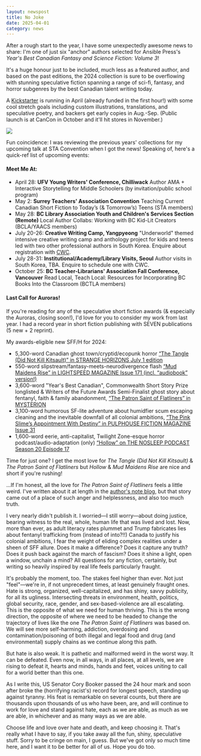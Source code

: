 ```yaml
---
layout: newspost
title: No Joke
date: 2025-04-01
category: news
---
```


After a rough start to the year, I have some unexpectedly awesome news to share: I'm one of just six "anchor" authors selected for Ansible Press's *Year's Best Canadian Fantasy and Science Fiction: Volume 3*!

It's a huge honour just to be included, much less as a featured author, and based on the past editions, the 2024 collection is sure to be overflowing with stunning speculative fiction spanning a range of sci-fi, fantasy, and horror subgenres by the best Canadian talent writing today.

A [Kickstarter](https://www.kickstarter.com/projects/kotowych/years-best-canadian-fantasy-and-science-fiction-volume-3/description) is running in April (already funded in the first hour!) with some cool stretch goals including custom illustrations, translations, and speculative poetry, and backers get early copies in Aug.-Sep. (Public launch is at CanCon in October and it'll hit stores in November.) 

[![](https://i.kickstarter.com/assets/048/779/015/5eaecfdaf90ea42bdcaea1fd33627e4a_original.png?anim=false&fit=cover&gravity=auto&height=576&origin=ugc&q=92&v=1743727430&width=1024&sig=U70wahC1o8ttaFkPIm1ZW2x6oYgg7af9fpfuKoyAHj0%3D)](https://www.kickstarter.com/projects/kotowych/years-best-canadian-fantasy-and-science-fiction-volume-3/description)

Fun coincidence: I was reviewing the previous years' collections for my upcoming talk at STA Convention when I got the news! Speaking of, here's a quick-ref list of upcoming events:

#### Meet Me At:

 - April 28: **UFV Young Writers' Conference, Chilliwack** Author AMA + Interactive Storytelling for Middle Schoolers (by invitation/public school program)
 - May 2: **Surrey Teachers' Association Convention** Teaching Current Canadian Short Fiction to Today’s (& Tomorrow’s) Teens (STA members)
 - May 28: **BC Library Association Youth and Children's Services Section (Remote)** Local Author Collabs: Working with BC Kid-Lit Creators (BCLA/YAACS members)
 - July 20-26: **Creative Writing Camp, Yangpyeong** "Underworld" themed intensive creative writing camp and anthology project for kids and teens led with two other professional authors in South Korea. Enquire about registration with [CWC](https://cwc2004.org/).
 - July 28-31: **Institutional/Academy/Library Visits, Seoul** Author visits in South Korea, TBA. Enquire to schedule one with CWC.
 - October 25: **BC Teacher-Librarians' Association Fall Conference, Vancouver** Read Local, Teach Local: Resources for Incorporating BC Books Into the Classroom (BCTLA members)

#### Last Call for Auroras!

If you're reading for any of the speculative short fiction awards (& especially the Auroras, closing soon!), I'd love for you to consider my work from last year. I had a record year in short fiction publishing with SEVEN publications (5 new + 2 reprint).

My awards-eligible new SFF/H for 2024:
- 5,300-word Canadian ghost town/cryptid/ecopunk horror [“The Tangle (Did Not Kill Kitsault)” in STRANGE HORIZONS July 1 edition](http://strangehorizons.com/fiction/the-tangle-did-not-kill-kitsault/)
- 550-word slipstream/fantasy-meets-neurodivergence flash [“Mud Maidens Rise” in LIGHTSPEED MAGAZINE Issue 171 (incl. “audiobook” version!)](https://www.lightspeedmagazine.com/fiction/mud-maidens-rise/)
- 3,600-word "Year's Best Canadian", Commonwealth Short Story Prize longlisted & Writers of the Future Awards Semi-Finalist ghost story about fentanyl, faith & family abandonment, [“The Patron Saint of Flatliners” in MYSTERION](https://www.mysteriononline.com/2024/03/the-patron-saint-of-flatliners.html)
- 3,100-word humorous SF-lite adventure about humidfier scum escaping cleaning and the inevitable downfall of all colonial ambitions, [“The Pink Slime’s Appointment With Destiny” in PULPHOUSE FICTION MAGAZINE Issue 31](https://pulphousemagazine.com/products/pulphouse-fiction-magazine-issue-31)
- 1,600-word eerie, anti-capitalist, Twilight Zone-esque horror podcast/audio-adaptation (only) [“Hollow” on THE NOSLEEP PODCAST Season 20 Episode 17](https://www.thenosleeppodcast.com/episodes/s20/20x17)

Time for just one? I get the most love for *The Tangle (Did Not Kill Kitsault)* & *The Patron Saint of Flatliners* but *Hollow* & *Mud Maidens Rise* are nice and short if you're rushing!

...If I'm honest, all the love for *The Patron Saint of Flatliners* feels a little weird. I've written about it at length in the [author's note blog](https://kaie.space/news/2024/02/28/authors-note-flatliners.html), but that story came out of a place of such anger and helplessness, and also too much truth.

I very nearly didn't publish it. I worried—I still worry—about doing justice, bearing witness to the real, whole, human life that was lived and lost. Now, more than ever, as adult literacy rates plummet and Trump fabricates lies about fentanyl trafficking from (instead of into?!!) Canada to justify his colonial ambitions, I fear the weight of eliding complex realities under a sheen of SFF allure. Does it make a difference? Does it capture any truth? Does it push back against the march of fascism? Does it shine a light, open a window, unchain a mind? All questions for any fiction, certainly, but writing so heavily inspired by real life feels particularly fraught.

It's probably the moment, too. The stakes feel higher than ever. Not just "feel"—we're in, if not unprecedent times, at least genuinely fraught ones. Hate is strong, organized, well-capitalized, and has shiny, savvy publicity, for all its ugliness. Intersecting threats in environment, health, politics, global security, race, gender, and sex-based-violence are all escalating. This is the opposite of what we need for human thriving. This is the wrong direction, the opposite of where we need to be headed to change the trajectory of lives like the one *The Patron Saint of Flatliners* was based on. We will see more self-harming, addiction, overdosing and contamination/poisoning of both illegal and legal food and drug (and environmental) supply chains as we continue along this path.

But hate is also weak. It is pathetic and malformed weird in the worst way. It can be defeated. Even now, in all ways, in all places, at all levels, we are rising to defeat it, hearts and minds, hands and feet, voices uniting to call for a world better than this one.

As I write this, US Senator Cory Booker passed the 24 hour mark and soon after broke the (horrifying racist's) record for longest speech, standing up against tyranny. His feat is remarkable on several counts, but there are thousands upon thousands of us who have been, are, and will continue to work for love and stand against hate, each as we are able, as much as we are able, in whichever and as many ways as we are able.

Choose life and love over hate and death, and keep choosing it. That's really what I have to say, if you take away all the fun, shiny, speculative stuff. Sorry to be cringe on main, I guess. But we've got only so much time here, and I want it to be better for all of us. Hope you do too.
